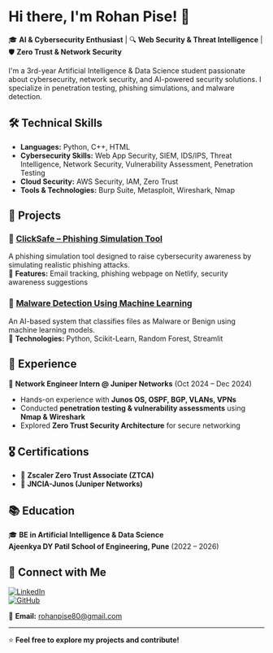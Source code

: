 # Hi there, I'm Rohan Pise! 👋  

🎓 **AI & Cybersecurity Enthusiast** | 🔍 **Web Security & Threat Intelligence** | 🛡 **Zero Trust & Network Security**  

I'm a 3rd-year Artificial Intelligence & Data Science student passionate about cybersecurity, network security, and AI-powered security solutions. I specialize in penetration testing, phishing simulations, and malware detection.  

## 🛠 Technical Skills  

- **Languages:** Python, C++, HTML  
- **Cybersecurity Skills:** Web App Security, SIEM, IDS/IPS, Threat Intelligence, Network Security, Vulnerability Assessment, Penetration Testing  
- **Cloud Security:** AWS Security, IAM, Zero Trust  
- **Tools & Technologies:** Burp Suite, Metasploit, Wireshark, Nmap  

## 🚀 Projects  

### 🔹 [ClickSafe – Phishing Simulation Tool](https://github.com/Rohan9616/Clicksafe)  
A phishing simulation tool designed to raise cybersecurity awareness by simulating realistic phishing attacks.  
🔹 **Features:** Email tracking, phishing webpage on Netlify, security awareness suggestions  

### 🔹 [Malware Detection Using Machine Learning](https://github.com/Rohan9616/Malware-Detection-ML)  
An AI-based system that classifies files as Malware or Benign using machine learning models.  
🔹 **Technologies:** Python, Scikit-Learn, Random Forest, Streamlit  

## 💼 Experience  

🔹 **Network Engineer Intern @ Juniper Networks** (Oct 2024 – Dec 2024)  
- Hands-on experience with **Junos OS, OSPF, BGP, VLANs, VPNs**  
- Conducted **penetration testing & vulnerability assessments** using **Nmap & Wireshark**  
- Explored **Zero Trust Security Architecture** for secure networking  

## 🎖 Certifications  

- 🏅 **Zscaler Zero Trust Associate (ZTCA)**  
- 🏅 **JNCIA-Junos (Juniper Networks)**  

## 📚 Education  

🎓 **BE in Artificial Intelligence & Data Science**  
**Ajeenkya DY Patil School of Engineering, Pune** (2022 – 2026)  

## 🔗 Connect with Me  

[![LinkedIn](https://img.shields.io/badge/LinkedIn-0A66C2?style=for-the-badge&logo=linkedin&logoColor=white)](https://www.linkedin.com/in/rohan-pise-8a1955250)  
[![GitHub](https://img.shields.io/badge/GitHub-171515?style=for-the-badge&logo=github&logoColor=white)](https://github.com/Rohan9616)  

📧 **Email:** rohanpise80@gmail.com  

---

⭐ **Feel free to explore my projects and contribute!**  
